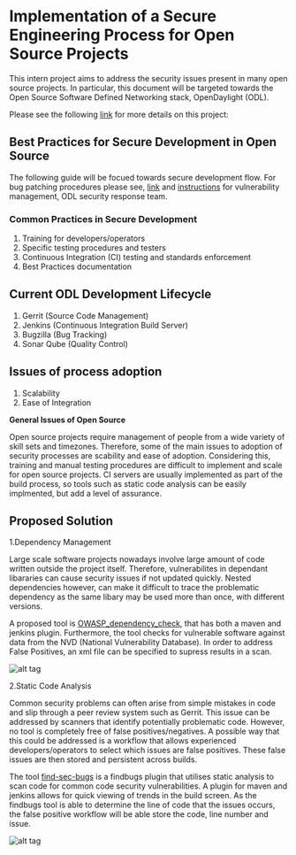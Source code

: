 # Implementation of a Secure Engineering Process for Open Source Projects

This intern project aims to address the security issues present in many open source projects. In particular, this document will be targeted towards the Open Source Software Defined Networking stack, OpenDaylight (ODL). 

Please see the following [link](https://wiki.opendaylight.org/view/InternProjects:Main#Implement_a_secure_engineering_process_for_OpenDaylight) for more details on this project: 

## Best Practices for Secure Development in Open Source

The following guide will be focued towards secure development flow. For bug patching procedures please see, [link](https://wiki.opendaylight.org/view/Life_Cycle_of_a_Bug) and [instructions](https://wiki.opendaylight.org/view/TSC:Vulnerability_Management) for vulnerability management, ODL security response team.

### Common Practices in Secure Development
1. Training for developers/operators
2. Specific testing procedures and testers
3. Continuous Integration (CI) testing and standards enforcement
4. Best Practices documentation

## Current ODL Development Lifecycle
1. Gerrit             (Source Code Management)
2. Jenkins            (Continuous Integration Build Server)
2. Bugzilla           (Bug Tracking)
3. Sonar Qube         (Quality Control)

## Issues of process adoption
1. Scalability
2. Ease of Integration

__General Issues of Open Source__

Open source projects require management of people from a wide variety of skill sets and timezones. Therefore, some of the main issues to adoption of security processes are scability and ease of adoption. Considering this, training and manual testing procedures are difficult to implement and scale for open source projects. CI servers are usually implemented as part of the build process, so tools such as static code analysis can be easily implmented, but add a level of assurance. 

## Proposed Solution
1.Dependency Management

Large scale software projects nowadays involve large amount of code written outside the project itself. Therefore, vulnerabilites in dependant libararies can cause security issues if not updated quickly. Nested dependencies however, can make it difficult to trace the problematic dependency as the same libary may be used more than once, with different versions. 

A proposed tool is [OWASP_dependency_check](https://wiki.jenkins-ci.org/display/JENKINS/OWASP+Dependency-Check+Plugin), that has both a maven and jenkins plugin. Furthermore, the tool checks for vulnerable software against data from the NVD (National Vulnerability Database). In order to address False Positives, an xml file can be specified to supress results in a scan. 

![alt tag](https://raw.github.com/willtmwu/SecureEngineeringProcess_OpenSource/master/pictures/Dependency_Findbugs.png)

2.Static Code Analysis

Common security problems can often arise from simple mistakes in code and slip through a peer review system such as Gerrit. This issue can be addressed by scanners that identify potentially problematic code. However, no tool is completely free of false positives/negatives. A possible way that this could be addressed is a workflow that allows experienced developers/operators to select which issues are false positives. These false issues are then stored and persistent across builds.  

The tool [find-sec-bugs](https://github.com/h3xstream/find-sec-bugs) is a findbugs plugin that utilises static analysis to scan code for common code security vulnerabilities. A plugin for maven and jenkins allows for quick viewing of trends in the build screen. As the findbugs tool is able to determine the line of code that the issues occurs, the false positive workflow will be able store the code, line number and issue.

![alt tag](https://raw.github.com/willtmwu/SecureEngineeringProcess_OpenSource/master/pictures/False_positive_workflow.png)
